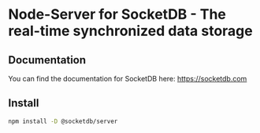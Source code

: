 # Node-Server for SocketDB - The real-time synchronized data storage

## Documentation

You can find the documentation for SocketDB here: <https://socketdb.com>

## Install

```sh
npm install -D @socketdb/server
```

